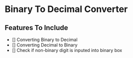 # Binary To Decimal Converter

## Features To Include

- [] Converting Binary to Decimal
- [] Converting Decimal to Binary
- [] Check if non-binary digit is inputed into binary box
